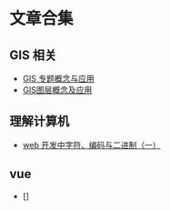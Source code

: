 # 文章合集

## GIS 相关

- [GIS 专题概念与应用](https://juejin.im/post/5eb21176e51d4541491aab81)
- [GIS图层概念及应用](https://juejin.im/post/5d3ff32ef265da03986bcd21)

## 理解计算机

- [web 开发中字符、编码与二进制（一）](https://juejin.im/post/5e23005fe51d4558884961b4)

## vue

- []
